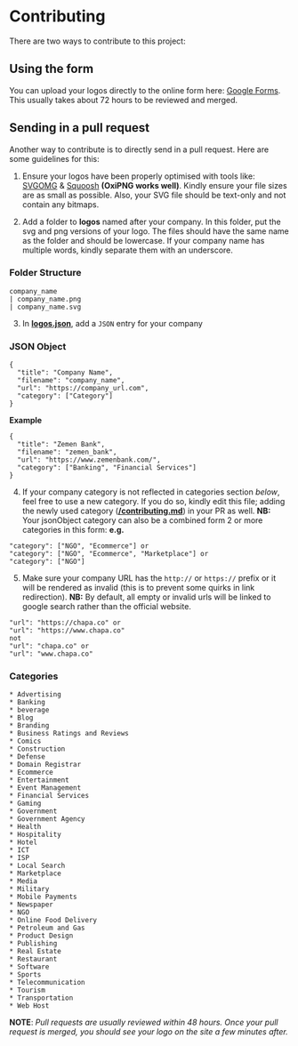 # Contributing

There are two ways to contribute to this project:

## Using the form
You can upload your logos directly to the online form here: [Google Forms](https://docs.google.com/forms/d/12cavlW_X-2gZqAgtRFEG3rTlq8m7eqUXT11WLZErY-Q/edit?ts=6114e461). This usually takes about 72 hours to be reviewed and merged.

## Sending in a pull request
Another way to contribute is to directly send in a pull request. Here are some guidelines for this:

1. Ensure your logos have been properly optimised with tools like:
    [SVGOMG](https://jakearchibald.github.io/svgomg/) &
    [Squoosh](https://squoosh.app/) **(OxiPNG works well)**. Kindly ensure your file sizes are as small as possible. Also, your SVG file should be text-only and not contain any bitmaps.

2. Add a folder to **logos** named after your company. In this folder, put the svg and png versions of your logo. The files should have the same name as the folder and should be lowercase. If your company name has multiple words, kindly separate them with an underscore.

### Folder Structure
```
company_name
| company_name.png
| company_name.svg
```

3. In **[logos.json](https://github.com/Chapa-Et/ethiopianlogos/blob/main/logos.json)**, add a `JSON` entry for your company

### JSON Object
```
{
  "title": "Company Name",
  "filename": "company_name",
  "url": "https://company_url.com",
  "category": ["Category"]
}
```
**Example**
```
{
  "title": "Zemen Bank",
  "filename": "zemen_bank",
  "url": "https://www.zemenbank.com/",
  "category": ["Banking", "Financial Services"]
}
```

4. If your company category is not reflected in categories section *below*, feel free to use a new category.
If you do so, kindly edit this file; adding the newly used category (**[/contributing.md](https://github.com/Chapa-Et/ethiopianlogos/blob/main/contributing.md)**) in your PR as well.
**NB:** Your jsonObject category can also be a combined form 2 or more categories in this form:  **e.g.**
```
"category": ["NGO", "Ecommerce"] or
"category": ["NGO", "Ecommerce", "Marketplace"] or
"category": ["NGO"]
```

5. Make sure your company URL has the `http://` or `https://` prefix or it will be rendered as invalid (this is to prevent some quirks in link redirection).
**NB:** By default, all empty or invalid urls will be linked to google search rather than the official website.
```
"url": "https://chapa.co" or
"url": "https://www.chapa.co"
not
"url": "chapa.co" or
"url": "www.chapa.co"
```

### Categories
```
* Advertising
* Banking
* beverage
* Blog
* Branding
* Business Ratings and Reviews
* Comics
* Construction
* Defense
* Domain Registrar
* Ecommerce
* Entertainment
* Event Management
* Financial Services
* Gaming
* Government
* Government Agency
* Health
* Hospitality
* Hotel
* ICT
* ISP
* Local Search
* Marketplace
* Media
* Military
* Mobile Payments
* Newspaper
* NGO
* Online Food Delivery
* Petroleum and Gas
* Product Design
* Publishing
* Real Estate
* Restaurant
* Software
* Sports
* Telecommunication
* Tourism
* Transportation
* Web Host
```

**NOTE**: _Pull requests are usually reviewed within 48 hours. Once your pull request is merged, you should see your logo on the site a few minutes after._
